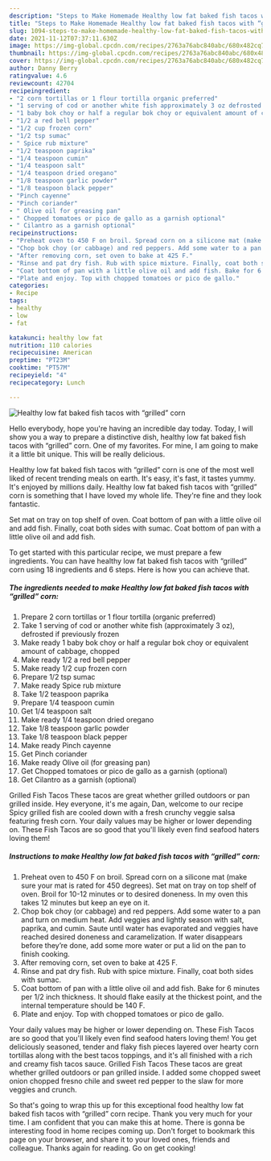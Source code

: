 ```yaml
---
description: "Steps to Make Homemade Healthy low fat baked fish tacos with “grilled” corn"
title: "Steps to Make Homemade Healthy low fat baked fish tacos with “grilled” corn"
slug: 1094-steps-to-make-homemade-healthy-low-fat-baked-fish-tacos-with-grilled-corn
date: 2021-11-12T07:37:11.630Z
image: https://img-global.cpcdn.com/recipes/2763a76abc840abc/680x482cq70/healthy-low-fat-baked-fish-tacos-with-grilled-corn-recipe-main-photo.jpg
thumbnail: https://img-global.cpcdn.com/recipes/2763a76abc840abc/680x482cq70/healthy-low-fat-baked-fish-tacos-with-grilled-corn-recipe-main-photo.jpg
cover: https://img-global.cpcdn.com/recipes/2763a76abc840abc/680x482cq70/healthy-low-fat-baked-fish-tacos-with-grilled-corn-recipe-main-photo.jpg
author: Danny Berry
ratingvalue: 4.6
reviewcount: 42704
recipeingredient:
- "2 corn tortillas or 1 flour tortilla organic preferred"
- "1 serving of cod or another white fish approximately 3 oz defrosted if previously frozen"
- "1 baby bok choy or half a regular bok choy or equivalent amount of cabbage chopped"
- "1/2 a red bell pepper"
- "1/2 cup frozen corn"
- "1/2 tsp sumac"
- " Spice rub mixture"
- "1/2 teaspoon paprika"
- "1/4 teaspoon cumin"
- "1/4 teaspoon salt"
- "1/4 teaspoon dried oregano"
- "1/8 teaspoon garlic powder"
- "1/8 teaspoon black pepper"
- "Pinch cayenne"
- "Pinch coriander"
- " Olive oil for greasing pan"
- " Chopped tomatoes or pico de gallo as a garnish optional"
- " Cilantro as a garnish optional"
recipeinstructions:
- "Preheat oven to 450 F on broil. Spread corn on a silicone mat (make sure your mat is rated for 450 degrees). Set mat on tray on top shelf of oven. Broil for 10-12 minutes or to desired doneness. In my oven this takes 12 minutes but keep an eye on it."
- "Chop bok choy (or cabbage) and red peppers. Add some water to a pan and turn on medium heat. Add veggies and lightly season with salt, paprika, and cumin. Saute until water has evaporated and veggies have reached desired doneness and caramelization. If water disappears before they’re done, add some more water or put a lid on the pan to finish cooking."
- "After removing corn, set oven to bake at 425 F."
- "Rinse and pat dry fish. Rub with spice mixture. Finally, coat both sides with sumac."
- "Coat bottom of pan with a little olive oil and add fish. Bake for 6 minutes per 1/2 inch thickness. It should flake easily at the thickest point, and the internal temperature should be 140 F."
- "Plate and enjoy. Top with chopped tomatoes or pico de gallo."
categories:
- Recipe
tags:
- healthy
- low
- fat

katakunci: healthy low fat 
nutrition: 110 calories
recipecuisine: American
preptime: "PT23M"
cooktime: "PT57M"
recipeyield: "4"
recipecategory: Lunch

---
```



![Healthy low fat baked fish tacos with “grilled” corn](https://img-global.cpcdn.com/recipes/2763a76abc840abc/680x482cq70/healthy-low-fat-baked-fish-tacos-with-grilled-corn-recipe-main-photo.jpg)

Hello everybody, hope you're having an incredible day today. Today, I will show you a way to prepare a distinctive dish, healthy low fat baked fish tacos with “grilled” corn. One of my favorites. For mine, I am going to make it a little bit unique. This will be really delicious.

Healthy low fat baked fish tacos with “grilled” corn is one of the most well liked of recent trending meals on earth. It's easy, it's fast, it tastes yummy. It's enjoyed by millions daily. Healthy low fat baked fish tacos with “grilled” corn is something that I have loved my whole life. They're fine and they look fantastic.

Set mat on tray on top shelf of oven. Coat bottom of pan with a little olive oil and add fish. Finally, coat both sides with sumac. Coat bottom of pan with a little olive oil and add fish.


To get started with this particular recipe, we must prepare a few ingredients. You can have healthy low fat baked fish tacos with “grilled” corn using 18 ingredients and 6 steps. Here is how you can achieve that.

<!--inarticleads1-->

##### The ingredients needed to make Healthy low fat baked fish tacos with “grilled” corn:

1. Prepare 2 corn tortillas or 1 flour tortilla (organic preferred)
1. Take 1 serving of cod or another white fish (approximately 3 oz), defrosted if previously frozen
1. Make ready 1 baby bok choy or half a regular bok choy or equivalent amount of cabbage, chopped
1. Make ready 1/2 a red bell pepper
1. Make ready 1/2 cup frozen corn
1. Prepare 1/2 tsp sumac
1. Make ready  Spice rub mixture
1. Take 1/2 teaspoon paprika
1. Prepare 1/4 teaspoon cumin
1. Get 1/4 teaspoon salt
1. Make ready 1/4 teaspoon dried oregano
1. Take 1/8 teaspoon garlic powder
1. Take 1/8 teaspoon black pepper
1. Make ready Pinch cayenne
1. Get Pinch coriander
1. Make ready  Olive oil (for greasing pan)
1. Get  Chopped tomatoes or pico de gallo as a garnish (optional)
1. Get  Cilantro as a garnish (optional)


Grilled Fish Tacos These tacos are great whether grilled outdoors or pan grilled inside. Hey everyone, it&#39;s me again, Dan, welcome to our recipe Spicy grilled fish are cooled down with a fresh crunchy veggie salsa featuring fresh corn. Your daily values may be higher or lower depending on. These Fish Tacos are so good that you&#39;ll likely even find seafood haters loving them! 

<!--inarticleads2-->

##### Instructions to make Healthy low fat baked fish tacos with “grilled” corn:

1. Preheat oven to 450 F on broil. Spread corn on a silicone mat (make sure your mat is rated for 450 degrees). Set mat on tray on top shelf of oven. Broil for 10-12 minutes or to desired doneness. In my oven this takes 12 minutes but keep an eye on it.
1. Chop bok choy (or cabbage) and red peppers. Add some water to a pan and turn on medium heat. Add veggies and lightly season with salt, paprika, and cumin. Saute until water has evaporated and veggies have reached desired doneness and caramelization. If water disappears before they’re done, add some more water or put a lid on the pan to finish cooking.
1. After removing corn, set oven to bake at 425 F.
1. Rinse and pat dry fish. Rub with spice mixture. Finally, coat both sides with sumac.
1. Coat bottom of pan with a little olive oil and add fish. Bake for 6 minutes per 1/2 inch thickness. It should flake easily at the thickest point, and the internal temperature should be 140 F.
1. Plate and enjoy. Top with chopped tomatoes or pico de gallo.


Your daily values may be higher or lower depending on. These Fish Tacos are so good that you&#39;ll likely even find seafood haters loving them! You get deliciously seasoned, tender and flaky fish pieces layered over hearty corn tortillas along with the best tacos toppings, and it&#39;s all finished with a rich and creamy fish tacos sauce. Grilled Fish Tacos These tacos are great whether grilled outdoors or pan grilled inside. I added some chopped sweet onion chopped fresno chile and sweet red pepper to the slaw for more veggies and crunch. 

So that's going to wrap this up for this exceptional food healthy low fat baked fish tacos with “grilled” corn recipe. Thank you very much for your time. I am confident that you can make this at home. There is gonna be interesting food in home recipes coming up. Don't forget to bookmark this page on your browser, and share it to your loved ones, friends and colleague. Thanks again for reading. Go on get cooking!
